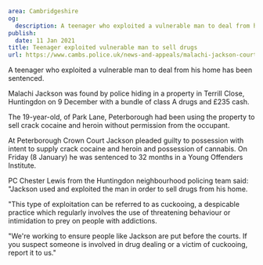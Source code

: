 ```yaml
area: Cambridgeshire
og:
  description: A teenager who exploited a vulnerable man to deal from his home has been sentenced.
publish:
  date: 11 Jan 2021
title: Teenager exploited vulnerable man to sell drugs
url: https://www.cambs.police.uk/news-and-appeals/malachi-jackson-court
```

A teenager who exploited a vulnerable man to deal from his home has been sentenced.

Malachi Jackson was found by police hiding in a property in Terrill Close, Huntingdon on 9 December with a bundle of class A drugs and £235 cash.

The 19-year-old, of Park Lane, Peterborough had been using the property to sell crack cocaine and heroin without permission from the occupant.

At Peterborough Crown Court Jackson pleaded guilty to possession with intent to supply crack cocaine and heroin and possession of cannabis. On Friday (8 January) he was sentenced to 32 months in a Young Offenders Institute.

PC Chester Lewis from the Huntingdon neighbourhood policing team said: "Jackson used and exploited the man in order to sell drugs from his home.

"This type of exploitation can be referred to as cuckooing, a despicable practice which regularly involves the use of threatening behaviour or intimidation to prey on people with addictions.

"We're working to ensure people like Jackson are put before the courts. If you suspect someone is involved in drug dealing or a victim of cuckooing, report it to us."
